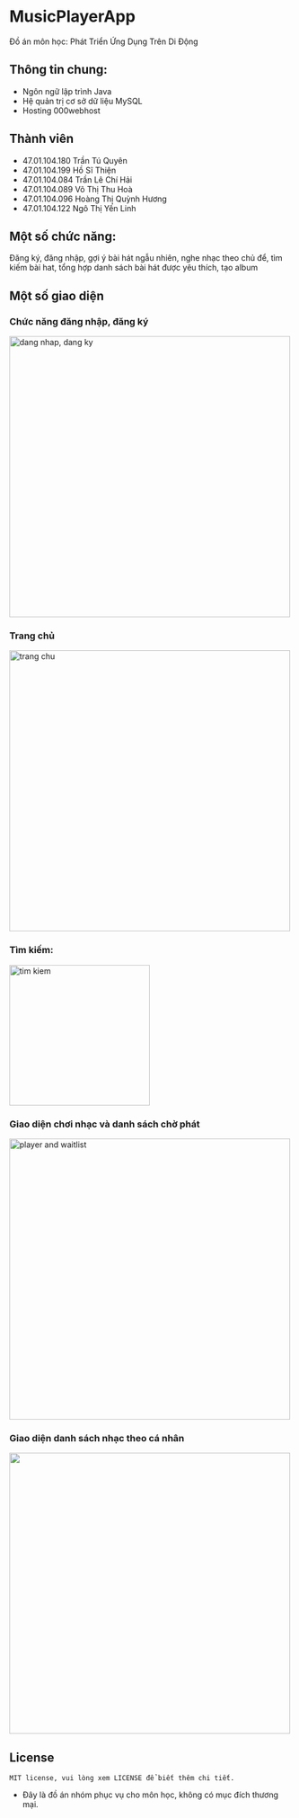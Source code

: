 # MusicPlayerApp
Đồ án môn học: Phát Triển Ứng Dụng Trên Di Động

## Thông tin chung:
- Ngôn ngữ lập trình Java
-	Hệ quản trị cơ sở dữ liệu MySQL
-	Hosting 000webhost

## Thành viên
- 47.01.104.180 Trần Tú Quyên
- 47.01.104.199 Hồ Sĩ Thiện 
- 47.01.104.084 Trần Lê Chí Hải
- 47.01.104.089 Võ Thị Thu Hoà
- 47.01.104.096 Hoàng Thị Quỳnh Hương
- 47.01.104.122 Ngô Thị Yến Linh

## Một số chức năng: 
Đăng ký, đăng nhập, gợi ý bài hát ngẫu nhiên, nghe nhạc theo chủ để, tìm kiếm bài hat, tổng hợp danh sách bài hát được yêu thích, tạo album


## Một số giao diện
### Chức năng đăng nhập, đăng ký
<img width="500 px" src="https://firebasestorage.googleapis.com/v0/b/musicplayerapp-72517.appspot.com/o/dnvadk.png?alt=media&token=3b98aa9b-c224-4a62-ac56-f30dce3bf22b" alt="dang nhap, dang ky" />

### Trang chủ
<img width="500 px" src="https://firebasestorage.googleapis.com/v0/b/musicplayerapp-72517.appspot.com/o/gd.png?alt=media&token=5c741c8b-8143-45e4-af91-8b4706c70794" alt="trang chu" />

### Tìm kiếm:
<img width="250 px" src="https://firebasestorage.googleapis.com/v0/b/musicplayerapp-72517.appspot.com/o/timkirm.png?alt=media&token=2ad34287-b51b-4ed2-a494-05cf3b5fdfb3" alt="tim kiem" />

### Giao diện chơi nhạc và danh sách chờ phát
<img width="500 px" src="https://firebasestorage.googleapis.com/v0/b/musicplayerapp-72517.appspot.com/o/pla.png?alt=media&token=88499f77-089b-4644-889a-2d4ceeedf394" alt="player and waitlist" />

### Giao diện danh sách nhạc theo cá nhân
<img width="500 px" src="https://firebasestorage.googleapis.com/v0/b/musicplayerapp-72517.appspot.com/o/yt.png?alt=media&token=1f89c218-3457-4650-b636-1bec035cb32b" alt="" />

## License
```
MIT license, vui lòng xem LICENSE để biết thêm chi tiết.
```

* Đây là đồ án nhóm phục vụ cho môn học, không có mục đích thương mại.
